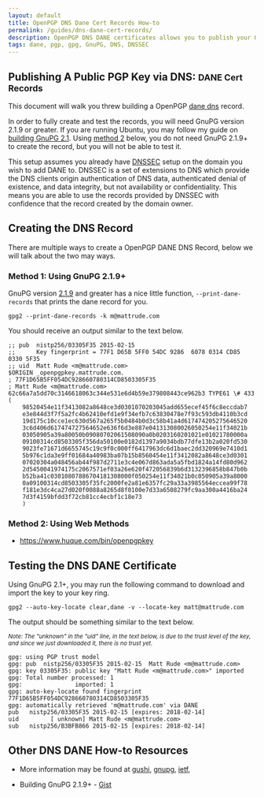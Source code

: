 ```yaml
---
layout: default
title: OpenPGP DNS Dane Cert Records How-to
permalink: /guides/dns-dane-cert-records/
description: OpenPGP DNS DANE certificates allows you to publish your OpenPGP key to your DNS record.
tags: dane, pgp, gpg, GnuPG, DNS, DNSSEC
---
```


## Publishing A Public PGP Key via DNS: <small>DANE Cert Records</small>

This document will walk you threw building a OpenPGP [dane dns](https://en.wikipedia.org/wiki/DNS-based_Authentication_of_Named_Entities) record.

In order to fully create and test the records, you will need GnuPG version 2.1.9 or greater. If you are running Ubuntu, you may follow my guide on [building GnuPG 2.1]({{site.url}}/guides/build-gnupg2/).  Using [method 2](#method-2-using-web-methods) below, you do not need GnuPG 2.1.9+ to create the record, but you will not be able to test it.

This setup assumes you already have [DNSSEC](https://en.wikipedia.org/wiki/Domain_Name_System_Security_Extensions) setup on the domain you wish to add DANE to.  DNSSEC is a set of extensions to DNS which provide the DNS clients origin authentication of DNS data, authenticated denial of existence, and data integrity, but not availability or confidentiality.  This means you are able to use the records provided by DNSSEC with confidence that the record created by the domain owner.

## Creating the DNS Record

There are multiple ways to create a OpenPGP DANE DNS Record, below we will talk about the two may ways.

### Method 1: Using GnuPG 2.1.9+

GnuPG version [2.1.9](https://lists.gnupg.org/pipermail/gnupg-announce/2015q4/000380.html) and greater has a nice little function, `--print-dane-records` that prints the dane record for you.



    gpg2 --print-dane-records -k m@mattrude.com

You should receive an output similar to the text below.

    ;; pub  nistp256/03305F35 2015-02-15
    ;;      Key fingerprint = 77F1 D65B 5FF0 54DC 9286  6078 0314 CD85 0330 5F35
    ;; uid  Matt Rude <m@mattrude.com>
    $ORIGIN _openpgpkey.mattrude.com.
    ; 77F1D65B5FF054DC928660780314CD8503305F35
    ; Matt Rude <m@mattrude.com>
    62c66a7a5dd70c3146618063c344e531e6d4b59e379808443ce962b3 TYPE61 \# 433 (
        98520454e11f3413082a8648ce3d0301070203045add655ecef45f6c8eccdab7
        e3e844d3f7f5a2fc4b62410efd1e9f34efb7c63830478e7f93c593db4110b3cd
        19d175c10cce1ec630d567a265f5b0484b0d3c58b41a4d617474205275646520
        3c6d406d617474727564652e636f6d3e887e041313080026050254e11f34021b
        03050905a39a80050b09080702061508090a0b0203160201021e01021780000a
        09100314cd8503305f356da50100e0182d1397a9034bdb77dfe13b2a020fd530
        9023fe71671d6655745c19c9f0c000ff6417963dc6d1baec2dd320969e7410d1
        5b976c1da3e9ff01684a40983ba07b15b8560454e11f3412082a8648ce3d0301
        07020304a048456ab44f987d2711e3c4e067d863ada5a5fbd1824a14fd80d962
        2d5450041974175c2067571ef03a26e620f472056839b6d3132396858b847b0b
        b52ba41c03010807886704181308000f050254e11f34021b0c050905a39a8000
        0a09100314cd8503305f35fc2000fe2a81e6357fc29a33a3985564eccea99f78
        f181e3dc4ca27d020f0088a8265d8f0100e7d33a6508279fc9aa300a4416ba24
        7d3f4159bfdd3f72cb81cc4ecbf1c18e73
        )


### Method 2: Using Web Methods

* https://www.huque.com/bin/openpgpkey

## Testing the DNS DANE Certificate

Using GnuPG 2.1+, you may run the following command to download and import the key to your key ring.

    gpg2 --auto-key-locate clear,dane -v --locate-key matt@mattrude.com

The output should be something similar to the text below.

<small><i>Note: The "unknown" in the "uid" line, in the text below, is due to the trust level of the key, and since we just downloaded it, there is no trust yet.</i></small>

    gpg: using PGP trust model
    gpg: pub  nistp256/03305F35 2015-02-15  Matt Rude <m@mattrude.com>
    gpg: key 03305F35: public key "Matt Rude <m@mattrude.com>" imported
    gpg: Total number processed: 1
    gpg:               imported: 1
    gpg: auto-key-locate found fingerprint 77F1D65B5FF054DC928660780314CD8503305F35
    gpg: automatically retrieved 'm@mattrude.com' via DANE
    pub   nistp256/03305F35 2015-02-15 [expires: 2018-02-14]
    uid         [ unknown] Matt Rude <m@mattrude.com>
    sub   nistp256/B3BFB866 2015-02-15 [expires: 2018-02-14]

## Other DNS DANE How-to Resources

* More information may be found at
[gushi](http://www.gushi.org/make-dns-cert/HOWTO.html),
[gnupg](https://lists.gnupg.org/pipermail/gnupg-users/2015-November/054725.html),
[ietf](http://tools.ietf.org/html/rfc6698),

* Building GnuPG 2.1.9+ - [Gist](https://gist.github.com/mattrude/3883a3801613b048d45b)
